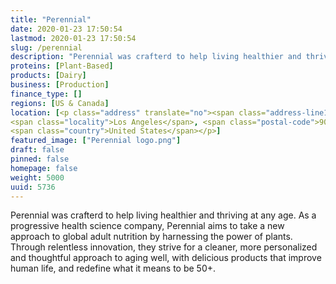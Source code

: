 ```yaml
---
title: "Perennial"
date: 2020-01-23 17:50:54
lastmod: 2020-01-23 17:50:54
slug: /perennial
description: "Perennial was crafterd to help living healthier and thriving at any age. As a progressive health science company, Perennial aims to take a new approach to global adult nutrition by harnessing the power of plants. Through relentless innovation, they strive for a cleaner, more personalized and thoughtful approach to aging well, with delicious products that improve human life, and redefine what it means to be 50+."
proteins: [Plant-Based]
products: [Dairy]
business: [Production]
finance_type: []
regions: [US & Canada]
location: [<p class="address" translate="no"><span class="address-line1">Wilshire Boulevard</span><br>
<span class="locality">Los Angeles</span>, <span class="postal-code">90025</span><br>
<span class="country">United States</span></p>]
featured_image: ["Perennial logo.png"]
draft: false
pinned: false
homepage: false
weight: 5000
uuid: 5736
---
```

<p>Perennial was crafterd to help living healthier and thriving at any age. As a progressive health science company, Perennial aims to take a new approach to global adult nutrition by harnessing the power of plants. Through relentless innovation, they strive for a cleaner, more personalized and thoughtful approach to aging well, with delicious products that improve human life, and redefine what it means to be 50+.</p>
